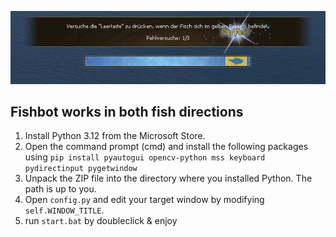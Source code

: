 ![Bildbeschreibung](github/readme.png)

## Fishbot works in both fish directions

1. Install Python 3.12 from the Microsoft Store.
2. Open the command prompt (cmd) and install the following packages using `pip install pyautogui opencv-python mss keyboard pydirectinput pygetwindow`
3. Unpack the ZIP file into the directory where you installed Python. The path is up to you.
4. Open `config.py` and edit your target window by modifying `self.WINDOW_TITLE`.
5. run `start.bat` by doubleclick & enjoy
